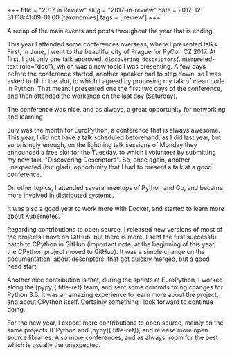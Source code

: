+++
title = "2017 in Review"
slug = "2017-in-review"
date = 2017-12-31T18:41:09-01:00
[taxonomies]
tags = ['review']
+++

A recap of the main events and posts throughout the year that is ending.

This year I attended some conferences overseas, where I presented talks.
First, in June, I went to the beautiful city of Prague for PyCon CZ
2017. At first, I got only one talk approved,
`discovering-descriptors`{.interpreted-text role="doc"}, which was a new
topic I was presenting. A few days before the conference started,
another speaker had to step down, so I was asked to fill in the slot, to
which I agreed by proposing my talk of clean code in Python. That meant
I presented one the first two days of the conference, and then attended
the workshop on the last day (Saturday).

The conference was nice, and as always, a great opportunity for
networking and learning.

July was the month for EuroPython, a conference that is always awesome.
This year, I did not have a talk scheduled beforehand, as I did last
year, but surprisingly enough, on the lightning talk sessions of Monday
they announced a free slot for the Tuesday, to which I volunteer by
submitting my new talk, \"Discovering Descriptors\". So, once again,
another unexpected (but glad), opportunity that I had to present a talk
at a good conference.

On other topics, I attended several meetups of Python and Go, and became
more involved in distributed systems.

It was also a good year to work more with Docker, and started to learn
more about Kubernetes.

Regarding contributions to open source, I released new versions of most
of the projects I have on GitHub, but there is more. I sent the first
successful patch to CPython in GitHub (important note: at the beginning
of this year, the CPython project moved to GitHub). It was a simple
change on the documentation, about descriptors, that got quickly merged,
but a good head start.

Another nice contribution is that, during the sprints at EuroPython, I
worked along the [pypy]{.title-ref} team, and sent some commits fixing
changes for Python 3.6. It was an amazing experience to learn more about
the project, and about CPython itself. Certainly something I look
forward to continue doing.

For the new year, I expect more contributions to open source, mainly on
the same projects (CPython and [pypy]{.title-ref}), and release more
open source libraries. Also more conferences, and as always, room for
the best which is usually the unexpected.
